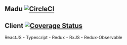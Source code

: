 ## Madu [![CircleCI](https://circleci.com/gh/ayshiff/madu_gr_4.svg?style=svg)](https://circleci.com/gh/ayshiff/madu_gr_4)

## Client [![Coverage Status](https://coveralls.io/repos/github/ayshiff/madu_gr_4/badge.svg?branch=feat/CI-coverage)](https://coveralls.io/github/ayshiff/madu_gr_4?branch=feat/CI-coverage)

ReactJS - Typescript - Redux - RxJS - Redux-Observable
